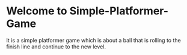 # Welcome to Simple-Platformer-Game

  It is a simple platformer game which is about a ball that is rolling to the finish line and continue to the new level.
